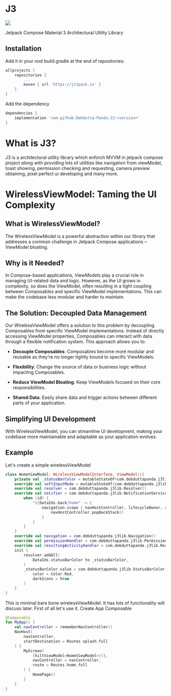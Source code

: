 # J3
[![](https://jitpack.io/v/Debdutta-Panda/J3.svg)](https://jitpack.io/#Debdutta-Panda/J3)

Jetpack Compose Material 3 Architectural Utility Library

## Installation
Add it in your root build.gradle at the end of repositories:
```groovy
allprojects {
	repositories {
		...
		maven { url 'https://jitpack.io' }
	}
}
```
Add the dependency
```groovy
dependencies {
	implementation 'com.github.Debdutta-Panda:J3:<version>'
}
```

# What is J3?

J3 is a architectural utility library which enforch MVVM in jetpack compose project along with providing lots of utilities like navigation from viewModel, toast showing, permission checking and requesting, camera preview obtaining, pixel perfect ui developing and many more.

# WirelessViewModel: Taming the UI Complexity

## What is WirelessViewModel?

The WirelessViewModel is a powerful abstraction within our library that addresses a common challenge in Jetpack Compose applications – ViewModel bloating.

## Why is it Needed?

In Compose-based applications, ViewModels play a crucial role in managing UI-related data and logic. However, as the UI grows in complexity, so does the ViewModel, often resulting in a tight coupling between Composables and specific ViewModel implementations. This can make the codebase less modular and harder to maintain.

## The Solution: Decoupled Data Management

Our WirelessViewModel offers a solution to this problem by decoupling Composables from specific ViewModel implementations. Instead of directly accessing ViewModel properties, Composables can interact with data through a flexible notification system. This approach allows you to:

- **Decouple Composables**: Composables become more modular and reusable as they're no longer tightly bound to specific ViewModels.

- **Flexibility**: Change the source of data or business logic without impacting Composables.

- **Reduce ViewModel Bloating**: Keep ViewModels focused on their core responsibilities.

- **Shared Data**: Easily share data and trigger actions between different parts of your application.

## Simplifying UI Development

With WirelessViewModel, you can streamline UI development, making your codebase more maintainable and adaptable as your application evolves.

## Example

Let's create a simple wirelessViewModel

```kt
class HomeViewModel: WirelessViewModelInterface, ViewModel(){
    private val _statusBarColor = mutableStateOf<com.debduttapanda.j3lib.StatusBarColor?>(null)
    override val softInputMode = mutableStateOf(com.debduttapanda.j3lib.SoftInputMode.adjustNothing)
    override val resolver = com.debduttapanda.j3lib.Resolver()
    override val notifier = com.debduttapanda.j3lib.NotificationService { id, arg ->
        when (id) {
            "${DataIds.back}home" -> {
                navigation.scope { navHostController, lifecycleOwner, activityService ->
                    navHostController.popBackStack()
                }
            }
        }
    }
    override val navigation = com.debduttapanda.j3lib.Navigation()
    override val permissionHandler = com.debduttapanda.j3lib.PermissionHandler()
    override val resultingActivityHandler = com.debduttapanda.j3lib.ResultingActivityHandler()
    init {
        resolver.addAll(
            DataIds.statusBarColor to _statusBarColor,
        )
        _statusBarColor.value = com.debduttapanda.j3lib.StatusBarColor(
            color = Color.Red,
            darkIcons = true
        )
    }
}
```
This is minimal bare bone wirelessViewModel.
It has lots of functionality will discuss later.
First of all let's use it.
Create App Composable

```kt
@Composable
fun MyApp() {
    val navController = rememberNavController()
    NavHost(
        navController,
        startDestination = Routes.splash.full
    ) {
        MyScreen(
            {hiltViewModel<HomeViewModel>()},
            navController = navController,
            route = Routes.home.full
        ) {
            HomePage()
        }
    }
}
```
